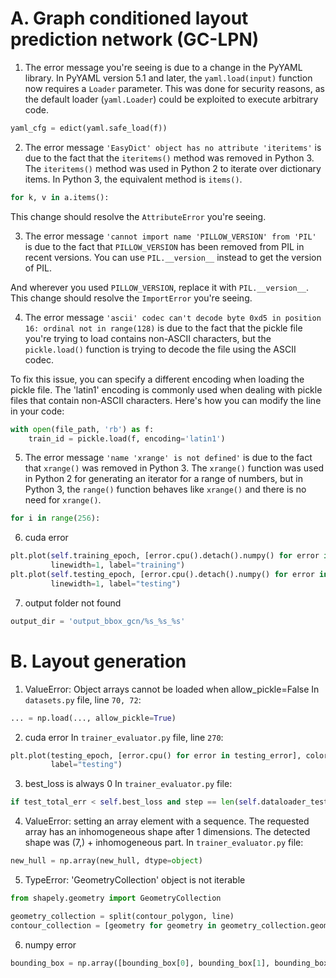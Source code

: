 # A. Graph conditioned layout prediction network (GC-LPN)

1. The error message you're seeing is due to a change in the PyYAML library. In PyYAML version 5.1 and later,
   the `yaml.load(input)` function now requires a `Loader` parameter. This was done for security reasons, as the default
   loader (`yaml.Loader`) could be exploited to execute arbitrary code.

```python
yaml_cfg = edict(yaml.safe_load(f))
```

2. The error message `'EasyDict' object has no attribute 'iteritems'` is due to the fact that the `iteritems()` method
   was removed in Python 3. The `iteritems()` method was used in Python 2 to iterate over dictionary items. In Python 3,
   the equivalent method is `items()`.

```python
for k, v in a.items():
```

This change should resolve the `AttributeError` you're seeing.

3. The error message `'cannot import name 'PILLOW_VERSION' from 'PIL'` is due to the fact that `PILLOW_VERSION` has been
   removed from PIL in recent versions. You can use `PIL.__version__` instead to get the version of PIL.

And wherever you used `PILLOW_VERSION`, replace it with `PIL.__version__`. This change should resolve the `ImportError`
you're seeing.

4. The error message `'ascii' codec can't decode byte 0xd5 in position 16: ordinal not in range(128)` is due to the fact
   that the pickle file you're trying to load contains non-ASCII characters, but the `pickle.load()` function is trying
   to decode the file using the ASCII codec.

To fix this issue, you can specify a different encoding when loading the pickle file. The 'latin1' encoding is commonly
used when dealing with pickle files that contain non-ASCII characters. Here's how you can modify the line in your code:

```python
with open(file_path, 'rb') as f:
    train_id = pickle.load(f, encoding='latin1')
```

5. The error message `'name 'xrange' is not defined'` is due to the fact that `xrange()` was removed in Python 3.
   The `xrange()` function was used in Python 2 for generating an iterator for a range of numbers, but in Python 3,
   the `range()` function behaves like `xrange()` and there is no need for `xrange()`.

```python
for i in range(256):
```

6. cuda error

```python
plt.plot(self.training_epoch, [error.cpu().detach().numpy() for error in self.training_error], color="r", linestyle="-",
         linewidth=1, label="training")
plt.plot(self.testing_epoch, [error.cpu().detach().numpy() for error in self.testing_error], color="b", linestyle="-",
         linewidth=1, label="testing")
```

7. output folder not found

```python
output_dir = 'output_bbox_gcn/%s_%s_%s'
```

# B. Layout generation

1. ValueError: Object arrays cannot be loaded when allow_pickle=False
   In `datasets.py` file, line `70, 72`:

```python
... = np.load(..., allow_pickle=True)
```

2. cuda error
   In `trainer_evaluator.py` file, line `270`:

```python
plt.plot(testing_epoch, [error.cpu() for error in testing_error], color="b", linestyle="-", linewidth=1,
         label="testing")
```

3. best_loss is always 0
   In `trainer_evaluator.py` file:

```python
if test_total_err < self.best_loss and step == len(self.dataloader_test) - 1:
```

4. ValueError: setting an array element with a sequence. The requested array has an inhomogeneous shape after 1
   dimensions. The detected shape was (7,) + inhomogeneous part.
   In `trainer_evaluator.py` file:

```python
new_hull = np.array(new_hull, dtype=object)
```

5. TypeError: 'GeometryCollection' object is not iterable

```python
from shapely.geometry import GeometryCollection

geometry_collection = split(contour_polygon, line)
contour_collection = [geometry for geometry in geometry_collection.geoms]
```

6. numpy error

```python
bounding_box = np.array([bounding_box[0], bounding_box[1], bounding_box[2], bounding_box[3]], dtype=np.int32)
```
